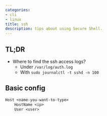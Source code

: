 ```yaml
---
categories:
- cli
- linux
title: ssh
description: tips about using Secure Shell.
---
```


## TL;DR

- Where to find the ssh access logs?
    - Under `/var/log/auth.log`
    - With `sudo journalctl -t sshd -n 100`

## Basic config

```txt
Host <name-you-want-to-type>
    HostName <ip>
    User <user>
```

